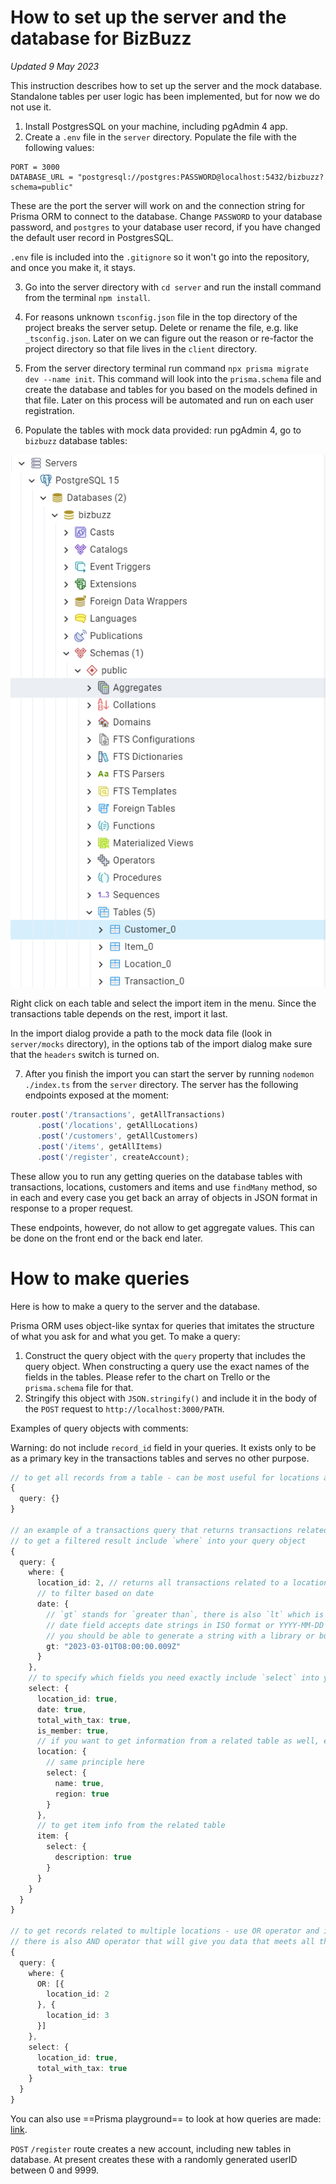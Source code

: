 # How to set up the server and the database for BizBuzz
*Updated 9 May 2023*

This instruction describes how to set up the server and the mock database. Standalone tables per user logic has been implemented, but for now we do not use it.

1. Install PostgresSQL on your machine, including pgAdmin 4 app.
2. Create a `.env` file in the `server` directory. Populate the file with the following values:

```
PORT = 3000
DATABASE_URL = "postgresql://postgres:PASSWORD@localhost:5432/bizbuzz?schema=public"
```
These are the port the server will work on and the connection string for Prisma ORM to connect to the database. Change `PASSWORD` to your database password, and `postgres` to your database user record, if you have changed the default user record in PostgresSQL.

`.env` file is included into the `.gitignore` so it won't go into the repository, and once you make it, it stays.

3. Go into the server directory with `cd server` and run the install command from the terminal `npm install`.
   
4. For reasons unknown `tsconfig.json` file in the top directory of the project breaks the server setup. Delete or rename the file, e.g. like `_tsconfig.json`. Later on we can figure out the reason or re-factor the project directory so that file lives in the `client` directory.
5. From the server directory terminal run command `npx prisma migrate dev --name init`. This command will look into the `prisma.schema` file and create the database and tables for you based on the models defined in that file. Later on this process will be automated and run on each user registration.
6. Populate the tables with mock data provided: run pgAdmin 4, go to `bizbuzz` database tables:

![pic](for_readme/pic.png)

Right click on each table and select the import item in the menu. Since the transactions table depends on the rest, import it last.

In the import dialog provide a path to the mock data file (look in `server/mocks` directory), in the options tab of the import dialog make sure that the `headers` switch is turned on.

7. After you finish the import you can start the server by running `nodemon ./index.ts` from the `server` directory. The server has the following endpoints exposed at the moment: 

```TypeScript
router.post('/transactions', getAllTransactions)
      .post('/locations', getAllLocations)
      .post('/customers', getAllCustomers)
      .post('/items', getAllItems)
      .post('/register', createAccount);
```
These allow you to run any getting queries on the database tables with transactions, locations, customers and items and use `findMany` method, so in each and every case you get back an array of objects in JSON format in response to a proper request.

These endpoints, however, do not allow to get aggregate values. This can be done on the front end or the back end later.

# How to make queries 

Here is how to make a query to the server and the database.

Prisma ORM uses object-like syntax for queries that imitates the structure of what you ask for and what you get. To make a query: 

1. Construct the query object with the `query` property that includes the query object. When constructing a query use the exact names of the fields in the tables. Please refer to the chart on Trello or the `prisma.schema` file for that.
2. Stringify this object with `JSON.stringify()` and include it in the body of the `POST` request to `http://localhost:3000/PATH`.

Examples of query objects with comments:

Warning: do not include `record_id` field in your queries. It exists only to be as a primary key in the transactions tables and serves no other purpose.

```TypeScript
// to get all records from a table - can be most useful for locations and items
{ 
  query: {}
}

// an example of a transactions query that returns transactions related to a specific location after 1 March 2023
// to get a filtered result include `where` into your query object
{
  query: {
    where: {
      location_id: 2, // returns all transactions related to a location id equal to 2
      // to filter based on date
      date: {
        // `gt` stands for `greater than`, there is also `lt` which is `less than`
        // date field accepts date strings in ISO format or YYYY-MM-DD format
        // you should be able to generate a string with a library or built-in `.toISOString()` method applicable to `Date` objects
        gt: "2023-03-01T08:00:00.009Z"
      }
    },
    // to specify which fields you need exactly include `select` into your query object
    select: {
      location_id: true,
      date: true,
      total_with_tax: true,
      is_member: true,
      // if you want to get information from a related table as well, e.g. location data, add `location` to select
      location: {
        // same principle here
        select: {
          name: true,
          region: true
        }
      },
      // to get item info from the related table
      item: {
        select: {
          description: true
        }
      }
    }
  }
}

// to get records related to multiple locations - use OR operator and include an array
// there is also AND operator that will give you data that meets all the conditions
{ 
  query: {
    where: {
      OR: [{
        location_id: 2
      }, {
        location_id: 3
      }]
    },
    select: {
      location_id: true,
      total_with_tax: true
    }
  }
}
```
You can also use ==Prisma playground== to look at how queries are made: [link](https://playground.prisma.io/examples/reading/find/find-all?host=playground.prisma.io&path=examples).

`POST` `/register` route creates a new account, including new tables in database. At present creates these with a randomly generated userID between 0 and 9999.
